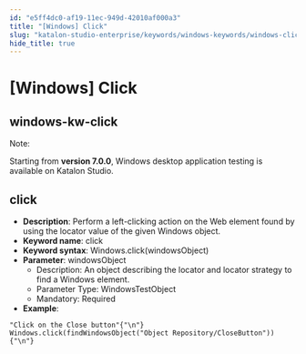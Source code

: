 ```yaml
---
id: "e5ff4dc0-af19-11ec-949d-42010af000a3"
title: "[Windows] Click"
slug: "katalon-studio-enterprise/keywords/windows-keywords/windows-click"
hide_title: true
---
```


# <a id="id_0" class="anchor_top_offset"/><a id="ariaid-title1" class="anchor_top_offset"/>[Windows] Click

  

## <a id="id_0__id" class="anchor_top_offset"/>windows-kw-click

              
<div xmlns="http://www.w3.org/1999/xhtml" className="note note note_note"><span className="note__title">Note:</span> 
  <p className="p">Starting from <strong className="ph b">version 7.0.0</strong>, Windows desktop
    application testing is available on Katalon Studio.</p>
</div>
      
  

## <a id="id_0__id_1" class="anchor_top_offset"/>click

              
<ul xmlns="http://www.w3.org/1999/xhtml" className="ul">   <li className="li">     <strong className="ph b">Description</strong>: Perform a left-clicking action on     the Web element found by using the locator value of the given     Windows object.</li>   <li className="li">     <strong className="ph b">Keyword name</strong>: click</li>   <li className="li">     <strong className="ph b">Keyword syntax</strong>:     Windows.click(windowsObject)</li>   <li className="li">     <strong className="ph b">Parameter</strong>: windowsObject      <ul className="ul">       <li className="li">Description: An object describing the locator and locator         strategy to find a Windows element.</li>       <li className="li">Parameter Type: WindowsTestObject</li>       <li className="li">Mandatory: Required</li>     </ul>   </li>   <li className="li">     <strong className="ph b">Example</strong>:</li> </ul> 
              
<pre xmlns="http://www.w3.org/1999/xhtml" className="pre codeblock"><code>"Click on the Close button"{"\n"} Windows.click(findWindowsObject("Object Repository/CloseButton")){"\n"}</code></pre> 
            

